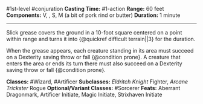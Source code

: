 #1st-level #conjuration
**Casting Time:** #1-action
**Range:** 60 feet
**Components:** V, , S, M (a bit of pork rind or butter)
**Duration:** 1 minute

---

Slick grease covers the ground in a 10-foot square centered on a point within range and turns it into {@quickref difficult terrain||3} for the duration.

When the grease appears, each creature standing in its area must succeed on a Dexterity saving throw or fall {@condition prone}. A creature that enters the area or ends its turn there must also succeed on a Dexterity saving throw or fall {@condition prone}.


**Classes:** #Wizard, #Artificer
**Subclasses:** *Eldritch Knight* Fighter, *Arcane Trickster* Rogue
**Optional/Variant Classes:** #Sorcerer
**Feats:** Aberrant Dragonmark, Artificer Initiate, Magic Initiate, Strixhaven Initiate
